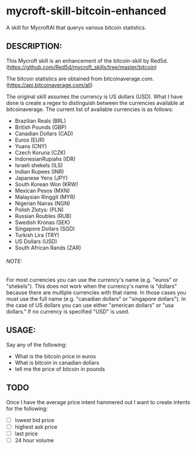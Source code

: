 # mycroft-skill-bitcoin-enhanced
A skill for MycroftAI that querys various bitcoin statistics.

## DESCRIPTION:

This Mycroft skill is an enhancement of the bitcoin-skill by Red5d.
(https://github.com/Red5d/mycroft_skills/tree/master/bitcoin)

The bitcoin statistics are obtained from bitcoinaverage.com.
(https://api.bitcoinaverage.com/all)

The original skill assumes the currency is  US dollars (USD).
What I have done is create a regex to distinguish between the 
currencies available at bitcoinaverage.  The current list of 
available currencies is as follows:

- Brazilian Reals (BRL)
- British Pounds (GBP)
- Canadian Dollars (CAD)
- Euros (EUR)
- Yuans (CNY)
- Czech Koruna (CZK)
- IndonesianRupiahs (IDR)
- Israeli shekels (ILS)
- Indian Rupees (INR)
- Japanese Yens (JPY)
- South Korean Won (KRW)
- Mexican Pesos (MXN)
- Malaysian Ringgit (MYR)
- Nigerian Nairas (NGN)
- Polish Zlotys:  (PLN)
- Russian Roubles (RUB)
- Swedish Kronas (SEK)
- Singapore Dollars (SGD)
- Turkish Lira (TRY)
- US Dollars (USD)
- South African Rands (ZAR)

###### NOTE:

For most currencies you can use the currency's name (e.g. "euros" or
"shekels").  This does not work when the currency's name is "dollars"
because there are multiple currencies with that name.  In those cases
you must use the full name (e.g. "canadian dollars" or "singapore
dollars").  In the case of US dollars you can use either "american
dollars" or "usa dollars."  If no currency is specified "USD" is used.

## USAGE:

Say any of the following:

- What is the bitcoin price in euros
- What is bitcoin in canadian dollars
- tell me the price of bitcoin in pounds

## TODO

Once I have the average price intent hammered out I want to create intents
for the following:

- [ ] lowest bid price
- [ ] highest ask price
- [ ] last price
- [ ] 24 hour volume
